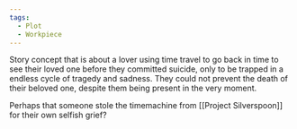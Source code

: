```yaml
---
tags:
  - Plot
  - Workpiece
---
```

Story concept that is about a lover using time travel to go back in time to see their loved one before they committed suicide, only to be trapped in a endless cycle of tragedy and sadness.
They could not prevent the death of their beloved one, despite them being present in the very moment. 

Perhaps that someone stole the timemachine from [[Project Silverspoon]] for their own selfish grief?
